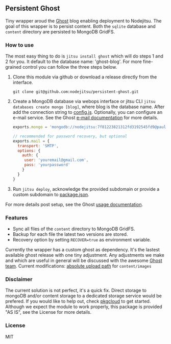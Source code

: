 ## Persistent Ghost
Tiny wrapper aroud the [Ghost] blog enabling deployment to Nodejitsu. The goal
of this wrapper is to persist content. Both the `sqlite` database and `content`
directory are persisted to MongoDB GridFS.

### How to use
The most easy thing to do is `jitsu install ghost` which will do steps 1 and 2
for you. It default to the database name: 'ghost-blog'. For more fine-grained 
control you can follow the three steps below.

1. Clone this module via github or download a release directly from the interface.
   ```
   git clone git@github.com:nodejitsu/persistent-ghost.git
   ```
2. Create a MongoDB database via webops interface or jitsu CLI 
   `jitsu databases create mongo [blog]`, where blog is the database name. After
   add the connection string to [config.js]. Optionally, you can configure an 
   e-mail service. See the Ghost [e-mail documentation][docs] for more details.
   ```js
   exports.mongo = 'mongodb://nodejitsu:7f81223821312fd3192545fd9@paulo.mongohq.com:10051/nodejitsudb12238192';

   // recommended for password recovery, but optional
   exports.mail = {
     transport: 'SMTP',
     options: {
       auth: {
        user: 'youremail@gmail.com',
        pass: 'yourpassword'
       }
     }
   }
   ```
3. Run `jitsu deploy`, acknowledge the provided subdomain or provide a custom
   subdomain to [package.json].

For more details post setup, see the Ghost [usage documentation][usage].

### Features
- Sync all files of the `content` directory to MongoDB GridFS.
- Backup for each file the latest two versions are stored.
- Recovery option by setting `RECOVER=true` as environment variable.

Currently the wrapper has a custom ghost as dependency. It's the lastest available
ghost release with one tiny adjustment. Any adjustments we make and which are useful
in general will be discussed with the awesome [Ghost team][about].
Current modifications: [absolute upload path][commit] for `content/images`

[commit]: https://github.com/Swaagie/ghost/commit/e1a7b8b6472f63aabe6edcd0c63559c74b499b63

### Disclaimer
The current solution is not perfect, it's a quick fix. Direct storage to mongoDB
and/or content storage to a dedicated storage service would be prefered. If you
would like to help out, check [pkgcloud] to get started. Although we expect the
module to work properly, this package is provided "AS IS", see the License for
more details.

### License

MIT

[usage]: http://docs.ghost.org/usage/
[package.json]: https://github.com/nodejitsu/persistent-ghost/blob/master/package.json
[pkgcloud]: https://github.com/nodejitsu/pkgcloud
[Ghost]: https://ghost.org/
[docs]: http://docs.ghost.org/mail/
[config.js]: https://github.com/nodejitsu/persistent-ghost/blob/master/config.js
[about]: https://ghost.org/about/
